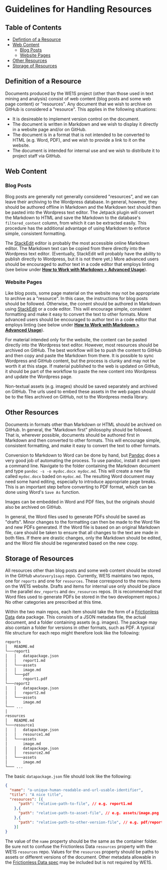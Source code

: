 # Guidelines for Handling Resources

## Table of Contents

* [Defintion of a Resource](#_definition-of-a-resource)
* [Web Content](#_web-content)
  * [Blog Posts](#_blog-posts)
  * [Website Pages](#_website-pages)
* [Other Resources](#_other-resources)
* [Storage of Resources](#_storage-of-resources)

## <a id="_definition-of-a-resource" name="_definition-of-a-resource">Definition of a Resource</a>

Documents produced by the WE1S project (other than those used in text mining and analysis) consist of web content (blog posts and some web page content) or "resources". Any document that we wish to archive on GitHub is considered a "resource". This applies in the following situations:

* It is desireable to implement version control on the document.
* The document is written in Markdown and we wish to display it directly in a website page and/or on GitHub.
* The document is in a format that is not intended to be converted to HTML (e.g. Word, PDF), and we wish to provide a link to it on the website.
* The document is intended for internal use and we wish to distribute it to project staff via GitHub.

## <a id="__web-content" name="__web-content">Web Content</a>

### <a id="_blog-posts" name="_blog-posts">Blog Posts</a>

Blog posts are generally not generally considered "resources", and we can leave their archiving to the Wordpress database. In general, however, they should be authored offline in Markdown and the Markdown text should then be pasted into the Wordpress text editor. The Jetpack plugin will convert the Markdown to HTML and save the Markdown to the database's `filtered_content` column, from which it can be extracted easily. This procedure has the additional advantage of using Markdown to enforce simple, consistent formatting.

The [StackEdit](https://stackedit.io/) editor is probably the most accessible online Markdown editor. The Markdown text can be copied from there directly into the Wordpress text editor. (Eventually, StackEdit will probably have the ability to publish directly to Wordpress, but it is not there yet.) More advanced users should be encouraged to author text in a code editor that employs linting (see below under **[How to Work with Markdown > Advanced Usage](https://github.com/whatevery1says/resources/blob/master/how-to-work-with-markdown/how-to-work-with-markdown.md#advanced-usage)**).

### <a id="_website-pages" name="_website-pages">Website Pages</a>

Like blog posts, some page material on the website may not be appropriate to archive as a "resource". In this case, the instructions for blog posts should be followed. Otherwise, the conent should be authored in Markdown using [StackEdit](https://stackedit.io/) or a code editor. This will encourage simple, consistent formatting and make it easy to convert the text to other formats.  More advanced users should be encouraged to author text in a code editor that employs linting (see below under **[How to Work with Markdown > Advanced Usage](https://github.com/whatevery1says/resources/blob/master/how-to-work-with-markdown/how-to-work-with-markdown.md#advanced-usage)**).

For material intended only for the website, the content can be pasted directly into the Wordpress text editor. However, most resources should be archived on GitHub. The best workflow will be to push the content to GitHub and then copy and paste the Markdown from there. It is possible to sync Wordpress and GitHub content, but the process is clunky and may not be worth it at this stage. If material published to the web is updated on GitHub, it should be part of the workflow to paste the new content into Wordpress and update the Wordpress page.

Non-textual assets (e.g. images) should be saved separately and archived on GitHub. The urls used to embed these assets in the web pages should be to the files archived on GitHub, not to the Wordpress media library.

## <a id="_other-resources" name="_other-resources">Other Resources</a>

Documents in formats other than Markdown or HTML should be archived on GitHub. In general, the "Markdown first" philosophy should be followed. That is, wherever possible, documents should be authored first in Markdown and then converted to other formats. This will encourage simple, consistent formatting, and make it easy to convert the text to other formats.

Conversion to Markdown to Word can be done by hand, but [Pandoc](http://pandoc.org/) does a very good job of automating the process. To use pandoc, install it and open a command line. Navigate to the folder containing the Markdown document and type `pandoc -s -o mydoc.docx mydoc.md`. This will create a new file called `mydoc.docx` baded on `mydoc.md`. The resulting Word document may need some hand editing, especially to introduce appropriate page breaks. This is an important step before converting to PDF format, which can be done using Word's `Save As` function.

Images can be embedded in Word and PDF files, but the originals should also be archived on GitHub.

In general, the Word files used to generate PDFs should be saved as "drafts". Minor changes to the formatting can then be made to the Word file and new PDFs generated. If the Word file is based on an original Markdown file, care should be taken to ensure that all changes to the text are made in both files. If there are drastic changes, only the Markdown should be edited, and the Word file should be regenerated based on the new copy.

## <a id="_storage-of-resources" name="_storage-of-resources">Storage of Resources</a>

All resources other than blog posts and some web content should be stored in the GitHub `whatevery1says` repo. Currently, WE1S maintains two repos, one for `reports` and one for `resources`. These correspond to the menu items on the WE1S website. Drafts and items for internal use only should be place in the parallel `dev_reports` and `dev_resources` repos. (It is recommended that Word files used to generate PDFs be stored in the two development repos.) No other categories are prescribed at this time.

Within the two main repos, each item should take the form of a [Frictionless Data](http://frictionlessdata.io/) data package. This consists of a JSON metadata file, the actual document, and a folder containing assets (e.g. images). The package may also contain a folder for versions in other formats, such as PDF. A typical file structure for each repo might therefore look like the following:

```markdown
reports
│   README.md
└───report1
│   │   datapackage.json
│   │   report1.md
│   └───assets
│   │   image.md
│   └───pdf
│       report1.pdf
└───report2
│   │   datapackage.json
│   │   report2.md
│   └───assets
│       image.md
└─── ...
│
resources
│   README.md
└───resource1
│   │   datapackage.json
│   │   resource1.md
│   └───assets
│       image.md
│   │   datapackage.json
│   │   resource2.md
│   └───assets
│       image.md
└─── ...
```

The basic `datapackage.json` file should look like the following:

```json
{
  "name": "a-unique-human-readable-and-url-usable-identifier",
  "title": "A nice title",
  "resources": [{
      "path": "relative-path-to-file", // e.g. report1.md
    },{
      "path": "relative-path-to-asset-file", // e.g. assets/image.png
    },{
      "path": "relative-path-to-other-version-file", // e.g. pdf/report1.pdf
    }]
}
```

The value of the `name` property should be the same as the container folder. Be sure not to confuse the Frictionless Data `resources` property with the WE1S `resources` repo. Values for the `resources` property should be paths to assets or different versions of the document. Other metadata allowable in the [Frictionless Data spec](https://specs.frictionlessdata.io/data-package/) may be included but is not required by WE1S.

